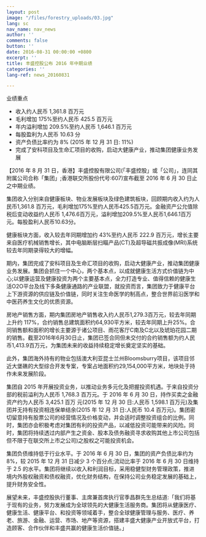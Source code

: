```yaml
---
layout: post
image: "/files/forestry_uploads/03.jpg"
lang: sc
nav_name: nav_news
author: ''
comments: false
button: ''
date: 2016-08-31 00:00:00 +0800
excerpt: ''
title: 丰盛控股公布 2016 年中期业绩
categories: ''
lang-ref: news_20160831

---
```

业绩重点

* 收入约人民币 1,361.8 百万元
* 毛利增加 175%至约人民币 425.5 百万元
* 年内溢利增加 209.5%至约人民币 1,646.1 百万元
* 每股盈利为人民币 10.63 分
* 资产负债比率约为 8% (2015 年 12 月 31 日: 11%)
* 完成了安科项目及生命汇项目的收购，启动大健康产业，推动集团健康业务发展

【2016 年 8 月 31 日，香港】丰盛控股有限公司(「丰盛控股」或「公司」，连同其附属公司合称「集团」;香港联交所股份代号:607)宣布截至 2016 年 6 月 30 日止之中期业绩。

集团收入分别来自健康板块、物业发展板块及绿色建筑板块，回顾期内收入约为人民币1,361.8 百万元，毛利增加175%至约人民币425.5百万元。金融资产公允值除税后变动收益约人民币 1,476.6百万元，溢利增加209.5%至人民币1,646.1百万元。每股盈利人民币10.63分。

健康板块方面，收入较去年同期增加约 43%至约人民币 222.9 百万元，增长主要来自医疗机械销售增长，其中电脑断层扫瞄产品(CT)及超导磁共振成像(MRI)系统较去年同期录得较大的增幅。

期内，集团完成了安科项目及生命汇项目的收购，启动大健康产业，推动集团健康业务发展。集团会抓住一个中心，两个基本点，以成就健康生活方式价值链为中心;以健康运营及健康投资为两个主要基本点，全力打造专业、值得信赖的健康生活O2O平台及线下多条健康通路的产业联盟，就投资而言，集团致力于健康平台上下游资源的供应链及价值链，同时关注生命医学的制高点，整合世界前沿医学和中医药养生文化的优质资源。

房地产销售方面，期内集团房地产销售收入约人民币1,279.3百万元，较去年同期上升约 117%，合约销售总建筑面积约64,930平方米，较去年同期上升25%。合同销售额和面积的增长主要源于诸公项目、雨花客厅C南及C北以及琥珀花园二期的销售。截至2016年6月30日止，集团已签合同但未交付的合约销售额为约人民币1,413.9百万元，为集团未来的收益持续稳定增长奠定坚实的基础。

此外，集团海外持有的物业包括澳大利亚昆士兰州Bloomsburry项目，该项目邻近大堡礁的大型综合开发专案，专案占地面积约29,154,000平方米，地块处于持作未来发展阶段。

集团自 2015 年开展投资业务，以推动业务多元化及把握投资机遇。于来自投资分部的税前溢利为人民币 1,768.3 百万元。于 2016 年 6 月 30 日，持作买卖之金融资产约为人民币 3,425.1 百万 元(2015 年 12 月 30 日:人民币 1,598.1 百万元)及集团并无持有投资相连保单结余(2015 年 12 月 31 日:人民币 10.4 百万元)。集团密切留意持有股票公司的经营情况及价格变动，并会适时调整投资组合的比例。同时，集团亦会积极考虑对集团有利的投资产品，以减低投资可能带来的风险。同时，集团将持续透过内部产生之资金、股本及债务融资寻求收购其他上市公司包括但不限于在联交所上市之公司)之股权之可能投资机会。

集团负债维持低于行业水平。于 2016 年 6 月 30 日，集团的资产负债比率约为 8%，较 2015 年 12 月 31 日减少 3 个百分点;流动比率于 2016 年 6 月 30 日维持于 2.5 的水平。集团将继续以收入和利润目标，采用稳健型财务管理政策，推进境内外股权融资和债权融资，优化财务结构，在保持公司业务稳定发展的基础上，提升财务安全性。

展望未来，丰盛控股执行董事、主席兼首席执行官季昌群先生总结道:「我们将基于现有的业务，努力发展成为全球领先的大健康生活服务商。集团将从健康医疗、健康生活、健康平台、和投资等领域着手，整合全球健康管理与服务、医疗、养老、旅游、金融、运营、市场、地产等资源，搭建丰盛大健康产业开放式平台，打造顾客、合作伙伴和丰盛共赢的健康生活价值链。」
